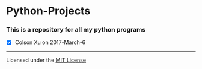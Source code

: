 # Python-Projects
### This is a repository for all my python programs

- [x] Colson Xu on 2017-March-6

<hr/>

Licensed under the [MIT License](LICENSE)
